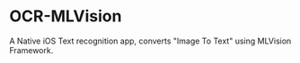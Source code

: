 # OCR-MLVision
A Native iOS Text recognition app, converts "Image To Text" using MLVision Framework.
